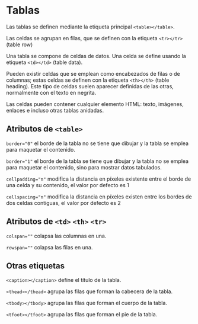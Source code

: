# Tablas

Las tablas se definen mediante la etiqueta principal `<table></table>`.

Las celdas se agrupan en filas, que se definen con la etiqueta `<tr></tr>` (table row) 

Una tabla se compone de celdas de datos. Una celda se define usando la etiqueta `<td></td>` (table data). 

Pueden existir celdas que se emplean como encabezados de filas o de columnas; estas celdas se definen con la etiqueta `<th></th>` (table heading). Este tipo de celdas suelen aparecer definidas de las otras, normalmente con el texto en negrita. 

Las celdas pueden contener cualquier elemento HTML: texto, imágenes, enlaces e incluso otras tablas anidadas. 

## Atributos de `<table>`

`border="0"` el borde de la tabla no se tiene que dibujar y la tabla se emplea para maquetar el contenido. 

`border="1"` el borde de la tabla se tiene que dibujar y la tabla no se emplea para maquetar el contenido, sino para mostrar datos tabulados. 

`cellpadding="n"` modifica la distancia en píxeles existente entre el borde de una celda y su contenido, el valor por defecto es 1 

`cellspacing="n"` modifica la distancia en píxeles existen entre los bordes de dos celdas contiguas, el valor por defecto es 2 

## Atributos de `<td>` `<th>` `<tr>`

`colspan=""` colapsa las columnas en una. 

`rowspan=""` colapsa las filas en una. 

## Otras etiquetas

`<caption></caption>` define el título de la tabla. 

`<thead></thead>` agrupa las filas que forman la cabecera de la tabla. 

`<tbody></tbody>` agrupa las filas que forman el cuerpo de la tabla. 

`<tfoot></tfoot>` agrupa las filas que forman el pie de la tabla. 